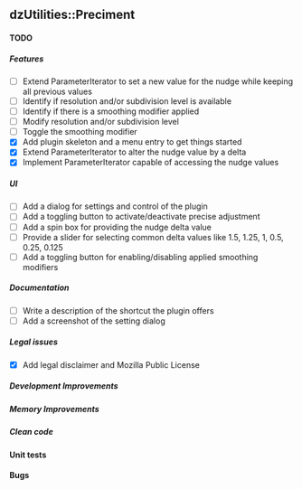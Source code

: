 dzUtilities::Preciment
---

#### TODO

##### Features
+ [ ] Extend ParameterIterator to set a new value for the nudge while keeping all previous values
+ [ ] Identify if resolution and/or subdivision level is available
+ [ ] Identify if there is a smoothing modifier applied
+ [ ] Modify resolution and/or subdivision level
+ [ ] Toggle the smoothing modifier
+ [x] Add plugin skeleton and a menu entry to get things started
+ [x] Extend ParameterIterator to alter the nudge value by a delta
+ [x] Implement ParameterIterator capable of accessing the nudge values

##### UI
+ [ ] Add a dialog for settings and control of the plugin
+ [ ] Add a toggling button to activate/deactivate precise adjustment
+ [ ] Add a spin box for providing the nudge delta value
+ [ ] Provide a slider for selecting common delta values like 1.5, 1.25, 1, 0.5, 0.25, 0.125
+ [ ] Add a toggling button for enabling/disabling applied smoothing modifiers

##### Documentation
+ [ ] Write a description of the shortcut the plugin offers
+ [ ] Add a screenshot of the setting dialog

##### Legal issues
+ [x] Add legal disclaimer and Mozilla Public License

##### Development Improvements

##### Memory Improvements

##### Clean code

#### Unit tests

#### Bugs
